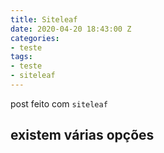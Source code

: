 ```yaml
---
title: Siteleaf
date: 2020-04-20 18:43:00 Z
categories:
- teste
tags:
- teste
- siteleaf
---
```


post feito com `siteleaf`

## existem várias opções
